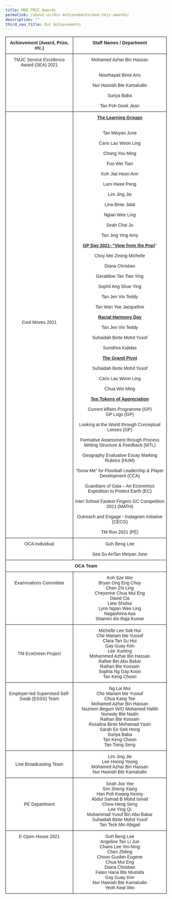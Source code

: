 ```yaml
---
title: MOE TMJC Awards
permalink: /about-us/Our-Achievements/moe-tmjc-awards/
description: ""
third_nav_title: Our Achievements
---
```

<style type="text/css">
.tg  {border-collapse:collapse;border-spacing:0;}
.tg td{border-color:black;border-style:solid;border-width:1px;font-family:Arial, sans-serif;font-size:14px;
  overflow:hidden;padding:10px 5px;word-break:normal;}
.tg th{border-color:black;border-style:solid;border-width:1px;font-family:Arial, sans-serif;font-size:14px;
  font-weight:normal;overflow:hidden;padding:10px 5px;word-break:normal;}
.tg .tg-ykyb{background-color:#FFF;color:#222;font-weight:bold;text-align:center;vertical-align:middle}
.tg .tg-4ufn{background-color:#FFF;color:#222;font-weight:bold;text-align:center;vertical-align:top}
.tg .tg-lygy{background-color:#FFF;color:#222;text-align:center;vertical-align:top}
.tg .tg-a3j2{background-color:#FFF;color:#222;text-align:center;vertical-align:middle}
</style>
<table class="tg">
<thead>
  <tr>
    <th class="tg-4ufn">Achievement <span style="background-color:initial">(Award, Prize, etc.)</span></th>
    <th class="tg-4ufn">Staff Names / Department</th>
  </tr>
</thead>
<tbody>
  <tr>
    <td class="tg-lygy"><span style="color:#222">TMJC Service Excellence Award (SEA) 2021</span></td>
    <td class="tg-lygy">Mohamed Azhar Bin Hassan<br><br><br><span style="background-color:initial">Noorhayati Binte Aris</span><br><br><span style="background-color:initial">Nur Hasriah Bte Kamaludin</span><br><br><span style="background-color:initial">Suriya Baba</span><br><br><span style="background-color:initial">Tan Poh Geok Jean</span></td>
  </tr>
  <tr>
    <td class="tg-a3j2"> Cool Moves 2021<br><br></td>
    <td class="tg-lygy"><span style="font-weight:bold;text-decoration:underline">The Learning Groups</span><br><br><br><span style="background-color:initial">Tan Meiyan June</span><br><br><span style="background-color:initial">Caris Lau Woon Ling</span><br><br><span style="background-color:initial">Chong You Ming</span><br><br><span style="background-color:initial">Foo Wei Tian</span><br><br><span style="background-color:initial">Koh Jiat Hoon Ann</span><br><br><span style="background-color:initial">Lam Hwee Peng</span><br><br><span style="background-color:initial">Lim Jing Jie</span><br><br><span style="background-color:initial">Lina Binte Jalal</span><br><br><span style="background-color:initial">Ngian Wee Ling</span><br><br><span style="background-color:initial">Seah Chai Ju</span><br><br><span style="background-color:initial">Tan Jing Ying Amy</span><br><br><span style="font-weight:bold;text-decoration:underline">GP Day 2021- "View from the Pop!</span>"<br><br><span style="background-color:initial">Choy Mei Zeong Michelle</span><br><br><span style="background-color:initial">Diana Christian</span><br><br><span style="background-color:initial">Geraldine Tan Tian Ying</span><br><br><span style="background-color:initial">Sophil Ang Shue Ying</span><br><br><span style="background-color:initial">Tan Jen Vin Teddy</span><br><br><span style="background-color:initial">Tan Wan Yee Jacqueline</span><br><br><span style="font-weight:bold;text-decoration:underline">Racial Harmony Day</span><br><br><span style="background-color:initial">Tan Jen Vin Teddy</span><br><br><span style="background-color:initial">Suhaidah Binte Mohd Yusof</span><br><br><span style="background-color:initial">Sumithra Kalidas</span><br><br><span style="font-weight:bold;text-decoration:underline">The Grand Pivot</span><br><br><span style="background-color:initial">Suhaidah Binte Mohd Yusof</span><br><br><span style="background-color:initial">Caris Lau Woon Ling</span><br><br><span style="background-color:initial">Chua Wei Ming</span><br><br><span style="font-weight:bold;text-decoration:underline">Ten Tokens of Appreciation</span><br><br>Current Affairs Programme (GP)<br>GP Logs (GP)<br><br>Looking at the World through Conceptual Lenses (GP)<br><br>Formative Assessment through Process Writing Structure &amp; Feedback (MTL)<br><br>Geography Evaluative Essay Marking Rubrics (HUM)<br><br>“Grow Me” for Floorball Leadership &amp; Player Development (CCA)<br><br>Guardians of Gaia – An Economics Expedition to Protect Earth (EC)<br><br>Inter School Fastest Fingers GC Competition 2021 (MATH)<br><br>Outreach and Engage - Instagram Initiative (CECG)<br><br>TM Run 2021 (PE) </td>
  </tr>
  <tr>
    <td class="tg-lygy">OCA Individual<br><br></td>
    <td class="tg-lygy">Goh Beng Lee<br><br>Sea Su AnTan Meiyan June </td>
  </tr>
  <tr>
    <td class="tg-ykyb" colspan="2">   OCA Team</td>
  </tr>
  <tr>
    <td class="tg-lygy"><br>Examinations Committee<br><br><br><br></td>
    <td class="tg-lygy">Koh Sze Wei<br>Bryan Ong Eng Choy<br>Chen Zhi Ling<br>Cheyenne Chua Mui Eng<br>David Cia<br>Liew Shuhui<br>Lynn Ngian Wee Ling<br>Nagashima Aya<br>Shamini d/o Raja Kumar </td>
  </tr>
  <tr>
    <td class="tg-a3j2"> TM EcoGreen Project</td>
    <td class="tg-lygy">Michelle Lee Sok Hui<br>Che Mariam bte Yussof<br>Clara Tan Su Hui<br>Gay Guay Kim<br>Lee Xueting<br>Mohammed Azhar Bin Hassan<br>Rafiee Bin Abu Bakar<br>Raihan Bte Kossain<br>Sophia Ng Gay Koon<br>Tan Keng Choon </td>
  </tr>
  <tr>
    <td class="tg-lygy"> <br>Employer-led Supervised Self-Swab (ESSS) Team<br><br><br></td>
    <td class="tg-lygy">Ng Lai Mui<br>Che Mariam bte Yussof<br>Chua Kang Tee<br>Mohamed Azhar Bin Hassan<br>Nazreen Begum W/O Mohamed Halith<br>Nurwaty Bte Nadin<br>Raihan Bte Kossain<br>Rosalina Binte Mohamad Yasin<br>Sarah Ee Gek Hong<br>Suriya Baba<br>Tan Keng Choon<br>Tan Tiong Seng </td>
  </tr>
  <tr>
    <td class="tg-a3j2">Live Broadcasting Team</td>
    <td class="tg-a3j2"> Lim Jing Jie<br>Lee Hoong Yoong<br>Mohamed Azhar Bin Hassan<br>Nur Hasriah Bte Kamaludin<br></td>
  </tr>
  <tr>
    <td class="tg-a3j2"> PE Department</td>
    <td class="tg-lygy">Seah Joo Yee<br>Sim Sheng Xiang<br>Han Poh Kwang Kenny<br>Abdul Samad B Mohd Ismail<br>Chew Heng Seng<br>Lee Ying Qi<br>Muhammad Yusuf Bin Abu Bakar<br>Suhaidah Binte Mohd Yusof<br>Tan Teck Min Abigail </td>
  </tr>
  <tr>
    <td class="tg-lygy">E-Open House 2021 </td>
    <td class="tg-a3j2">Goh Beng Lee<br>Angeline Tan Li Jun<br>Charis Lee Xin-Ning<br>Chen Zhiling<br>Choon Guobin Eugene<br>Chua Mui Eng<br>Diana Christian<br>Faten Hana Bte Mustafa<br>Gay Guay Kim<br>Nur Hasriah Bte Kamaludin<br>Yeoh Keat Wei</td>
  </tr>
</tbody>
</table>